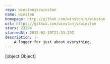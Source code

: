 ```yaml
---
repo: winstonjs/winston
name: winston
homepage: http://github.com/winstonjs/winston
url: https://github.com/winstonjs/winston
stars: 23294
starredAt: 2018-02-19T21:53:20Z
description: |-
    A logger for just about everything.
---
```


[object Object]
